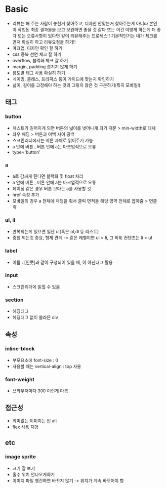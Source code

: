 # Basic

- 리뷰는 해 주는 사람이 놓친거 찾아주고, 디자인 안맞는거 찾아주는게 아니라 본인이 작업된 최종 결과물을 보고 보완하면 좋을 것 같다 또는 이건 이렇게 하는게 더 좋다 또는 오류사항이 있다면 같이 리뷰해주는 프로세스!! 기본적인거는 내가 체크를 먼저 확실히 하고 리뷰요청을 하기!!
- 마크업, 디자인 확인 잘 하기!
- css 중복 선언 체크 잘 하기
- overflow, 블럭화 체크 잘 하기
- margin, padding 겹치지 않게 하기
- 용도별 태그 사용 확실히 하기
- 네이밍, 클래스, 프리픽스 등이 가이드에 맞는지 확인하기
- 넓이, 길이를 고정해야 하는 것과 그렇지 않은 것 구분하기(특히 모바일!)

## 태그

### button

- 텍스트가 길어지게 되면 버튼의 넓이를 벗어나게 되기 때문 > min-width로 대체
- 좌우 패딩 > 버튼과 여백 사이 공백
- 스크린리더에서는 버튼 자체로 읽어주기 가능
- a 안에 버튼 , 버튼 안에 a는 마크업적으로 오류
- type='button'

### a

- a로 감싸게 된다면 블럭화 및 float 처리
- a 안에 버튼 , 버튼 안에 a는 마크업적으로 오류
- 페이징 같은 경우 버튼 보다는 a를 사용할 것
- href 속성 추가
- 모바일의 경우 a 전체에 패딩을 줘서 클릭 면적을 해당 영역 전체로 잡아줌 > 면클릭

### ul, li

- 반복되는게 있으면 일단 ul(혹은 ol,dl 등 리스트)
- 중첩 되는것 중요, 형제 관계 -> 같은 레벨이면 ul > li, 그 하위 컨텐츠는 li > ul

### label

- 이름 : [인풋]과 같이 구성되어 있을 때, <span>이 아닌<label>태그 활용

### input

- 스크린리더에 읽힐 수 있음

### section

- 헤딩태그
- 헤딩태그 없이 쓸라믄 div

## 속성

### inline-block

- 부모요소에 font-size : 0
- 사용할 때는 vertical-align : top 사용

### font-weight

- 브라우저마다 300 이런게 다름

## 접근성

- 의미없는 이미지는 빈 alt
- flex 사용 지양

## etc

### image sprite

- 크기 잘 보기
- 홀수 위치 안나오게하기
- 이미지 파일 엥간하면 바꾸지 않기 -> 위치가 계속 바뀌어야 함
